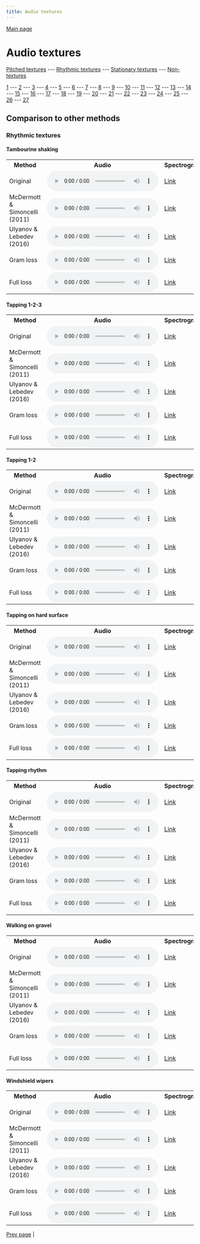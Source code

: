 ```yaml
---
title: Audio textures
---
```


[Main page](/README.md)

# Audio textures

[Pitched textures](/pitched_textures/1/index.md) --- [Rhythmic textures](/rhythmic_textures/1/index.md) --- [Stationary textures](/stationary_textures/1/index.md) --- [Non-textures](/non_textures/1/index.md)

[1](/rhythmic_textures/1/index.md) --- [2](/rhythmic_textures/2/index.md) --- [3](/rhythmic_textures/3/index.md) --- [4](/rhythmic_textures/4/index.md) --- [5](/rhythmic_textures/5/index.md) --- [6](/rhythmic_textures/6/index.md) --- [7](/rhythmic_textures/7/index.md) --- [8](/rhythmic_textures/8/index.md) --- [9](/rhythmic_textures/9/index.md) --- [10](/rhythmic_textures/10/index.md) --- [11](/rhythmic_textures/11/index.md) --- [12](/rhythmic_textures/12/index.md) --- [13](/rhythmic_textures/13/index.md) --- [14](/rhythmic_textures/14/index.md) --- [15](/rhythmic_textures/15/index.md) --- [16](/rhythmic_textures/16/index.md) --- [17](/rhythmic_textures/17/index.md) --- [18](/rhythmic_textures/18/index.md) --- [19](/rhythmic_textures/19/index.md) --- [20](/rhythmic_textures/20/index.md) --- [21](/rhythmic_textures/21/index.md) --- [22](/rhythmic_textures/22/index.md) --- [23](/rhythmic_textures/23/index.md) --- [24](/rhythmic_textures/24/index.md) --- [25](/rhythmic_textures/25/index.md) --- [26](/rhythmic_textures/26/index.md) --- [27](/rhythmic_textures/27/index.md)

## Comparison to other methods

### Rhythmic textures

#### Tambourine shaking

<center>
<table>

<tr>
  <th>Method</th>
  <th>Audio</th>
  <th>Spectrogram</th>
</tr>

<tr>
<td>Original</td>
<td>
  <audio controls>
    <source src="/assets/baselines/original/Tambourine_shaking.ogg">
    <source src="/assets/baselines/original/Tambourine_shaking.mp3">
    <source src="/assets/baselines/original/Tambourine_shaking.wav">
  </audio>
</td>
<td>
  <a href="/assets/baselines/original/Tambourine_shaking.png">Link</a>
</td>
</tr>

<tr>
<td>McDermott & Simoncelli (2011)</td>
<td>
  <audio controls>
    <source src="/assets/baselines/mcdermott/Tambourine_shaking.ogg">
    <source src="/assets/baselines/mcdermott/Tambourine_shaking.mp3">
    <source src="/assets/baselines/mcdermott/Tambourine_shaking.wav">
  </audio>
</td>
<td>
  <a href="/assets/baselines/mcdermott/Tambourine_shaking.png">Link</a>
</td>
</tr>

<tr>
<td>Ulyanov & Lebedev (2016)</td>
<td>
  <audio controls>
    <source src="/assets/baselines/ulyanov/Tambourine_shaking.ogg">
    <source src="/assets/baselines/ulyanov/Tambourine_shaking.mp3">
    <source src="/assets/baselines/ulyanov/Tambourine_shaking.wav">
  </audio>
</td>
<td>
  <a href="/assets/baselines/ulyanov/Tambourine_shaking.png">Link</a>
</td>
</tr>

<tr>
<td>Gram loss</td>
<td>
  <audio controls>
    <source src="/assets/baselines/gram/Tambourine_shaking.ogg">
    <source src="/assets/baselines/gram/Tambourine_shaking.mp3">
    <source src="/assets/baselines/gram/Tambourine_shaking.wav">
  </audio>
</td>
<td>
  <a href="/assets/baselines/gram/Tambourine_shaking.png">Link</a>
</td>
</tr>

<tr>
<td>Full loss</td>
<td>
  <audio controls>
    <source src="/assets/baselines/full_loss/Tambourine_shaking.ogg">
    <source src="/assets/baselines/full_loss/Tambourine_shaking.mp3">
    <source src="/assets/baselines/full_loss/Tambourine_shaking.wav">
  </audio>
</td>
<td>
  <a href="/assets/baselines/full_loss/Tambourine_shaking.png">Link</a>
</td>
</tr>

</table>
</center>

#### Tapping  1-2-3

<center>
<table>

<tr>
  <th>Method</th>
  <th>Audio</th>
  <th>Spectrogram</th>
</tr>

<tr>
<td>Original</td>
<td>
  <audio controls>
    <source src="/assets/baselines/original/Tapping__1-2-3.ogg">
    <source src="/assets/baselines/original/Tapping__1-2-3.mp3">
    <source src="/assets/baselines/original/Tapping__1-2-3.wav">
  </audio>
</td>
<td>
  <a href="/assets/baselines/original/Tapping__1-2-3.png">Link</a>
</td>
</tr>

<tr>
<td>McDermott & Simoncelli (2011)</td>
<td>
  <audio controls>
    <source src="/assets/baselines/mcdermott/Tapping__1-2-3.ogg">
    <source src="/assets/baselines/mcdermott/Tapping__1-2-3.mp3">
    <source src="/assets/baselines/mcdermott/Tapping__1-2-3.wav">
  </audio>
</td>
<td>
  <a href="/assets/baselines/mcdermott/Tapping__1-2-3.png">Link</a>
</td>
</tr>

<tr>
<td>Ulyanov & Lebedev (2016)</td>
<td>
  <audio controls>
    <source src="/assets/baselines/ulyanov/Tapping__1-2-3.ogg">
    <source src="/assets/baselines/ulyanov/Tapping__1-2-3.mp3">
    <source src="/assets/baselines/ulyanov/Tapping__1-2-3.wav">
  </audio>
</td>
<td>
  <a href="/assets/baselines/ulyanov/Tapping__1-2-3.png">Link</a>
</td>
</tr>

<tr>
<td>Gram loss</td>
<td>
  <audio controls>
    <source src="/assets/baselines/gram/Tapping__1-2-3.ogg">
    <source src="/assets/baselines/gram/Tapping__1-2-3.mp3">
    <source src="/assets/baselines/gram/Tapping__1-2-3.wav">
  </audio>
</td>
<td>
  <a href="/assets/baselines/gram/Tapping__1-2-3.png">Link</a>
</td>
</tr>

<tr>
<td>Full loss</td>
<td>
  <audio controls>
    <source src="/assets/baselines/full_loss/Tapping__1-2-3.ogg">
    <source src="/assets/baselines/full_loss/Tapping__1-2-3.mp3">
    <source src="/assets/baselines/full_loss/Tapping__1-2-3.wav">
  </audio>
</td>
<td>
  <a href="/assets/baselines/full_loss/Tapping__1-2-3.png">Link</a>
</td>
</tr>

</table>
</center>

#### Tapping 1-2

<center>
<table>

<tr>
  <th>Method</th>
  <th>Audio</th>
  <th>Spectrogram</th>
</tr>

<tr>
<td>Original</td>
<td>
  <audio controls>
    <source src="/assets/baselines/original/Tapping_1-2.ogg">
    <source src="/assets/baselines/original/Tapping_1-2.mp3">
    <source src="/assets/baselines/original/Tapping_1-2.wav">
  </audio>
</td>
<td>
  <a href="/assets/baselines/original/Tapping_1-2.png">Link</a>
</td>
</tr>

<tr>
<td>McDermott & Simoncelli (2011)</td>
<td>
  <audio controls>
    <source src="/assets/baselines/mcdermott/Tapping_1-2.ogg">
    <source src="/assets/baselines/mcdermott/Tapping_1-2.mp3">
    <source src="/assets/baselines/mcdermott/Tapping_1-2.wav">
  </audio>
</td>
<td>
  <a href="/assets/baselines/mcdermott/Tapping_1-2.png">Link</a>
</td>
</tr>

<tr>
<td>Ulyanov & Lebedev (2016)</td>
<td>
  <audio controls>
    <source src="/assets/baselines/ulyanov/Tapping_1-2.ogg">
    <source src="/assets/baselines/ulyanov/Tapping_1-2.mp3">
    <source src="/assets/baselines/ulyanov/Tapping_1-2.wav">
  </audio>
</td>
<td>
  <a href="/assets/baselines/ulyanov/Tapping_1-2.png">Link</a>
</td>
</tr>

<tr>
<td>Gram loss</td>
<td>
  <audio controls>
    <source src="/assets/baselines/gram/Tapping_1-2.ogg">
    <source src="/assets/baselines/gram/Tapping_1-2.mp3">
    <source src="/assets/baselines/gram/Tapping_1-2.wav">
  </audio>
</td>
<td>
  <a href="/assets/baselines/gram/Tapping_1-2.png">Link</a>
</td>
</tr>

<tr>
<td>Full loss</td>
<td>
  <audio controls>
    <source src="/assets/baselines/full_loss/Tapping_1-2.ogg">
    <source src="/assets/baselines/full_loss/Tapping_1-2.mp3">
    <source src="/assets/baselines/full_loss/Tapping_1-2.wav">
  </audio>
</td>
<td>
  <a href="/assets/baselines/full_loss/Tapping_1-2.png">Link</a>
</td>
</tr>

</table>
</center>

#### Tapping on hard surface

<center>
<table>

<tr>
  <th>Method</th>
  <th>Audio</th>
  <th>Spectrogram</th>
</tr>

<tr>
<td>Original</td>
<td>
  <audio controls>
    <source src="/assets/baselines/original/Tapping_on_hard_surface.ogg">
    <source src="/assets/baselines/original/Tapping_on_hard_surface.mp3">
    <source src="/assets/baselines/original/Tapping_on_hard_surface.wav">
  </audio>
</td>
<td>
  <a href="/assets/baselines/original/Tapping_on_hard_surface.png">Link</a>
</td>
</tr>

<tr>
<td>McDermott & Simoncelli (2011)</td>
<td>
  <audio controls>
    <source src="/assets/baselines/mcdermott/Tapping_on_hard_surface.ogg">
    <source src="/assets/baselines/mcdermott/Tapping_on_hard_surface.mp3">
    <source src="/assets/baselines/mcdermott/Tapping_on_hard_surface.wav">
  </audio>
</td>
<td>
  <a href="/assets/baselines/mcdermott/Tapping_on_hard_surface.png">Link</a>
</td>
</tr>

<tr>
<td>Ulyanov & Lebedev (2016)</td>
<td>
  <audio controls>
    <source src="/assets/baselines/ulyanov/Tapping_on_hard_surface.ogg">
    <source src="/assets/baselines/ulyanov/Tapping_on_hard_surface.mp3">
    <source src="/assets/baselines/ulyanov/Tapping_on_hard_surface.wav">
  </audio>
</td>
<td>
  <a href="/assets/baselines/ulyanov/Tapping_on_hard_surface.png">Link</a>
</td>
</tr>

<tr>
<td>Gram loss</td>
<td>
  <audio controls>
    <source src="/assets/baselines/gram/Tapping_on_hard_surface.ogg">
    <source src="/assets/baselines/gram/Tapping_on_hard_surface.mp3">
    <source src="/assets/baselines/gram/Tapping_on_hard_surface.wav">
  </audio>
</td>
<td>
  <a href="/assets/baselines/gram/Tapping_on_hard_surface.png">Link</a>
</td>
</tr>

<tr>
<td>Full loss</td>
<td>
  <audio controls>
    <source src="/assets/baselines/full_loss/Tapping_on_hard_surface.ogg">
    <source src="/assets/baselines/full_loss/Tapping_on_hard_surface.mp3">
    <source src="/assets/baselines/full_loss/Tapping_on_hard_surface.wav">
  </audio>
</td>
<td>
  <a href="/assets/baselines/full_loss/Tapping_on_hard_surface.png">Link</a>
</td>
</tr>

</table>
</center>

#### Tapping rhythm

<center>
<table>

<tr>
  <th>Method</th>
  <th>Audio</th>
  <th>Spectrogram</th>
</tr>

<tr>
<td>Original</td>
<td>
  <audio controls>
    <source src="/assets/baselines/original/Tapping_rhythm.ogg">
    <source src="/assets/baselines/original/Tapping_rhythm.mp3">
    <source src="/assets/baselines/original/Tapping_rhythm.wav">
  </audio>
</td>
<td>
  <a href="/assets/baselines/original/Tapping_rhythm.png">Link</a>
</td>
</tr>

<tr>
<td>McDermott & Simoncelli (2011)</td>
<td>
  <audio controls>
    <source src="/assets/baselines/mcdermott/Tapping_rhythm.ogg">
    <source src="/assets/baselines/mcdermott/Tapping_rhythm.mp3">
    <source src="/assets/baselines/mcdermott/Tapping_rhythm.wav">
  </audio>
</td>
<td>
  <a href="/assets/baselines/mcdermott/Tapping_rhythm.png">Link</a>
</td>
</tr>

<tr>
<td>Ulyanov & Lebedev (2016)</td>
<td>
  <audio controls>
    <source src="/assets/baselines/ulyanov/Tapping_rhythm.ogg">
    <source src="/assets/baselines/ulyanov/Tapping_rhythm.mp3">
    <source src="/assets/baselines/ulyanov/Tapping_rhythm.wav">
  </audio>
</td>
<td>
  <a href="/assets/baselines/ulyanov/Tapping_rhythm.png">Link</a>
</td>
</tr>

<tr>
<td>Gram loss</td>
<td>
  <audio controls>
    <source src="/assets/baselines/gram/Tapping_rhythm.ogg">
    <source src="/assets/baselines/gram/Tapping_rhythm.mp3">
    <source src="/assets/baselines/gram/Tapping_rhythm.wav">
  </audio>
</td>
<td>
  <a href="/assets/baselines/gram/Tapping_rhythm.png">Link</a>
</td>
</tr>

<tr>
<td>Full loss</td>
<td>
  <audio controls>
    <source src="/assets/baselines/full_loss/Tapping_rhythm.ogg">
    <source src="/assets/baselines/full_loss/Tapping_rhythm.mp3">
    <source src="/assets/baselines/full_loss/Tapping_rhythm.wav">
  </audio>
</td>
<td>
  <a href="/assets/baselines/full_loss/Tapping_rhythm.png">Link</a>
</td>
</tr>

</table>
</center>

#### Walking on gravel

<center>
<table>

<tr>
  <th>Method</th>
  <th>Audio</th>
  <th>Spectrogram</th>
</tr>

<tr>
<td>Original</td>
<td>
  <audio controls>
    <source src="/assets/baselines/original/Walking_on_gravel.ogg">
    <source src="/assets/baselines/original/Walking_on_gravel.mp3">
    <source src="/assets/baselines/original/Walking_on_gravel.wav">
  </audio>
</td>
<td>
  <a href="/assets/baselines/original/Walking_on_gravel.png">Link</a>
</td>
</tr>

<tr>
<td>McDermott & Simoncelli (2011)</td>
<td>
  <audio controls>
    <source src="/assets/baselines/mcdermott/Walking_on_gravel.ogg">
    <source src="/assets/baselines/mcdermott/Walking_on_gravel.mp3">
    <source src="/assets/baselines/mcdermott/Walking_on_gravel.wav">
  </audio>
</td>
<td>
  <a href="/assets/baselines/mcdermott/Walking_on_gravel.png">Link</a>
</td>
</tr>

<tr>
<td>Ulyanov & Lebedev (2016)</td>
<td>
  <audio controls>
    <source src="/assets/baselines/ulyanov/Walking_on_gravel.ogg">
    <source src="/assets/baselines/ulyanov/Walking_on_gravel.mp3">
    <source src="/assets/baselines/ulyanov/Walking_on_gravel.wav">
  </audio>
</td>
<td>
  <a href="/assets/baselines/ulyanov/Walking_on_gravel.png">Link</a>
</td>
</tr>

<tr>
<td>Gram loss</td>
<td>
  <audio controls>
    <source src="/assets/baselines/gram/Walking_on_gravel.ogg">
    <source src="/assets/baselines/gram/Walking_on_gravel.mp3">
    <source src="/assets/baselines/gram/Walking_on_gravel.wav">
  </audio>
</td>
<td>
  <a href="/assets/baselines/gram/Walking_on_gravel.png">Link</a>
</td>
</tr>

<tr>
<td>Full loss</td>
<td>
  <audio controls>
    <source src="/assets/baselines/full_loss/Walking_on_gravel.ogg">
    <source src="/assets/baselines/full_loss/Walking_on_gravel.mp3">
    <source src="/assets/baselines/full_loss/Walking_on_gravel.wav">
  </audio>
</td>
<td>
  <a href="/assets/baselines/full_loss/Walking_on_gravel.png">Link</a>
</td>
</tr>

</table>
</center>

#### Windshield wipers

<center>
<table>

<tr>
  <th>Method</th>
  <th>Audio</th>
  <th>Spectrogram</th>
</tr>

<tr>
<td>Original</td>
<td>
  <audio controls>
    <source src="/assets/baselines/original/Windshield_wipers.ogg">
    <source src="/assets/baselines/original/Windshield_wipers.mp3">
    <source src="/assets/baselines/original/Windshield_wipers.wav">
  </audio>
</td>
<td>
  <a href="/assets/baselines/original/Windshield_wipers.png">Link</a>
</td>
</tr>

<tr>
<td>McDermott & Simoncelli (2011)</td>
<td>
  <audio controls>
    <source src="/assets/baselines/mcdermott/Windshield_wipers.ogg">
    <source src="/assets/baselines/mcdermott/Windshield_wipers.mp3">
    <source src="/assets/baselines/mcdermott/Windshield_wipers.wav">
  </audio>
</td>
<td>
  <a href="/assets/baselines/mcdermott/Windshield_wipers.png">Link</a>
</td>
</tr>

<tr>
<td>Ulyanov & Lebedev (2016)</td>
<td>
  <audio controls>
    <source src="/assets/baselines/ulyanov/Windshield_wipers.ogg">
    <source src="/assets/baselines/ulyanov/Windshield_wipers.mp3">
    <source src="/assets/baselines/ulyanov/Windshield_wipers.wav">
  </audio>
</td>
<td>
  <a href="/assets/baselines/ulyanov/Windshield_wipers.png">Link</a>
</td>
</tr>

<tr>
<td>Gram loss</td>
<td>
  <audio controls>
    <source src="/assets/baselines/gram/Windshield_wipers.ogg">
    <source src="/assets/baselines/gram/Windshield_wipers.mp3">
    <source src="/assets/baselines/gram/Windshield_wipers.wav">
  </audio>
</td>
<td>
  <a href="/assets/baselines/gram/Windshield_wipers.png">Link</a>
</td>
</tr>

<tr>
<td>Full loss</td>
<td>
  <audio controls>
    <source src="/assets/baselines/full_loss/Windshield_wipers.ogg">
    <source src="/assets/baselines/full_loss/Windshield_wipers.mp3">
    <source src="/assets/baselines/full_loss/Windshield_wipers.wav">
  </audio>
</td>
<td>
  <a href="/assets/baselines/full_loss/Windshield_wipers.png">Link</a>
</td>
</tr>

</table>
</center>

[Prev page](/rhythmic_textures/2/index.md) | 